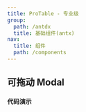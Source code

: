 ```yaml
---
title: ProTable - 专业级
group:
  path: /antdx
  title: 基础组件(antx)
nav:
  title: 组件
  path: /components
---
```


## 可拖动 Modal

#### 代码演示

<code src="../demos/proTableDemos.tsx" background="#fff" title="ProTable-基本使用" />

<API src="./index.tsx"></API>
